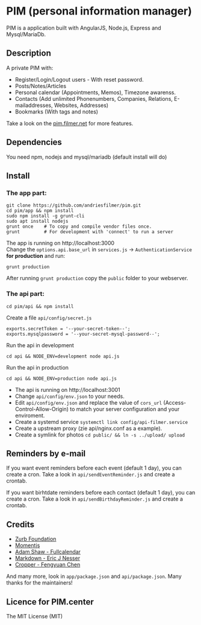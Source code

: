 # PIM (personal information manager)

PIM is a application built with AngularJS, Node.js, Express and Mysql/MariaDb.

## Description

A private PIM with:

* Register/Login/Logout users - With reset password.
* Posts/Notes/Articles
* Personal calendar (Appointments, Memos), Timezone awarenss.
* Contacts (Add unlimited Phonenumbers, Companies, Relations, E-mailaddresses, Websites, Addresses)
* Bookmarks (With tags and notes)

Take a look on the [pim.filmer.net](http://pim.filmer.net) for more features.

## Dependencies

You need npm, nodejs and mysql/mariadb (default install will do)

## Install

### The app part:

    git clone https://github.com/andriesfilmer/pim.git
    cd pim/app && npm install
    sudo npm install -g grunt-cli
    sudo apt install nodejs
    grunt once    # To copy and compile vendor files once.
    grunt         # For development with 'connect' to run a server

The app is running on http://localhost:3000  
Change the `options.api.base_url` in `services.js` -> `AuthenticationService` **for production** and run: 

    grunt production

After running `grunt production` copy the `public` folder to your webserver.

### The api part:

    cd pim/api && npm install

Create a file `api/config/secret.js`

    exports.secretToken = '--your-secret-token--';
    exports.mysqlpassword = '--your-secret-mysql-password--';

Run the api in development

    cd api && NODE_ENV=development node api.js

Run the api in production

    cd api && NODE_ENV=production node api.js

- The api is running on http://localhost:3001
- Change `api/config/env.json` to your needs.
- Edit `api/config/env.json` and replace the value of `cors_url` (Access-Control-Allow-Origin) to match your server configuration and your enviroment.
- Create a systemd service `systemctl link config/api-filmer.service`
- Create a upstream proxy  (zie api/nginx.conf as a example).
- Create a symlink for photos `cd public/ && ln -s ../upload/ upload`

## Reminders by e-mail

If you want event reminders before each event (default 1 day), you can create a cron.
Take a look in `api/sendEventReminder.js` and create a crontab.

If you want birhtdate reminders before each contact (default 1 day), you can create a cron.
Take a look in `api/sendBirthdayReminder.js` and create a crontab.

## Credits

- [Zurb Foundation](http://foundation.zurb.com)
- [Momentjs](http://momentjs.com/)
- [Adam Shaw - Fullcalendar](http://fullcalendar.io/)
- [Markdown - Eric J Nesser](http://daringfireball.net/projects/markdown/)
- [Cropper - Fengyuan Chen](https://github.com/fengyuanchen/cropper)

And many more, look in `app/package.json` and `api/package.json`. Many thanks for the maintainers!

## Licence for PIM.center

The MIT License (MIT)


